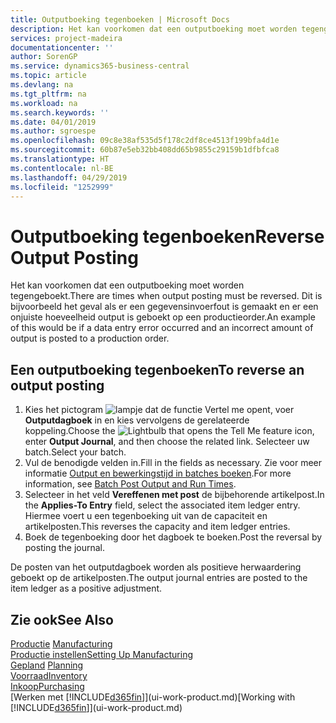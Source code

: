 ```yaml
---
title: Outputboeking tegenboeken | Microsoft Docs
description: Het kan voorkomen dat een outputboeking moet worden tegengeboekt. Dit is bijvoorbeeld het geval als er een gegevensinvoerfout is gemaakt en er een onjuiste hoeveelheid output is geboekt op een productieorder.
services: project-madeira
documentationcenter: ''
author: SorenGP
ms.service: dynamics365-business-central
ms.topic: article
ms.devlang: na
ms.tgt_pltfrm: na
ms.workload: na
ms.search.keywords: ''
ms.date: 04/01/2019
ms.author: sgroespe
ms.openlocfilehash: 09c8e38af535d5f178c2df8ce4513f199bfa4d1e
ms.sourcegitcommit: 60b87e5eb32bb408dd65b9855c29159b1dfbfca8
ms.translationtype: HT
ms.contentlocale: nl-BE
ms.lasthandoff: 04/29/2019
ms.locfileid: "1252999"
---
```

# <a name="reverse-output-posting"></a><span data-ttu-id="1aa38-104">Outputboeking tegenboeken</span><span class="sxs-lookup"><span data-stu-id="1aa38-104">Reverse Output Posting</span></span>
<span data-ttu-id="1aa38-105">Het kan voorkomen dat een outputboeking moet worden tegengeboekt.</span><span class="sxs-lookup"><span data-stu-id="1aa38-105">There are times when output posting must be reversed.</span></span> <span data-ttu-id="1aa38-106">Dit is bijvoorbeeld het geval als er een gegevensinvoerfout is gemaakt en er een onjuiste hoeveelheid output is geboekt op een productieorder.</span><span class="sxs-lookup"><span data-stu-id="1aa38-106">An example of this would be if a data entry error occurred and an incorrect amount of output is posted to a production order.</span></span>  

## <a name="to-reverse-an-output-posting"></a><span data-ttu-id="1aa38-107">Een outputboeking tegenboeken</span><span class="sxs-lookup"><span data-stu-id="1aa38-107">To reverse an output posting</span></span>  
1.  <span data-ttu-id="1aa38-108">Kies het pictogram ![lampje dat de functie Vertel me opent](media/ui-search/search_small.png "Vertel me wat u wilt doen"), voer **Outputdagboek** in en kies vervolgens de gerelateerde koppeling.</span><span class="sxs-lookup"><span data-stu-id="1aa38-108">Choose the ![Lightbulb that opens the Tell Me feature](media/ui-search/search_small.png "Tell me what you want to do") icon, enter **Output Journal**, and then choose the related link.</span></span> <span data-ttu-id="1aa38-109">Selecteer uw batch.</span><span class="sxs-lookup"><span data-stu-id="1aa38-109">Select your batch.</span></span>  
2. <span data-ttu-id="1aa38-110">Vul de benodigde velden in.</span><span class="sxs-lookup"><span data-stu-id="1aa38-110">Fill in the fields as necessary.</span></span> <span data-ttu-id="1aa38-111">Zie voor meer informatie [Output en bewerkingstijd in batches boeken](production-how-to-post-output-quantity.md).</span><span class="sxs-lookup"><span data-stu-id="1aa38-111">For more information, see [Batch Post Output and Run Times](production-how-to-post-output-quantity.md).</span></span>
3.  <span data-ttu-id="1aa38-112">Selecteer in het veld **Vereffenen met post** de bijbehorende artikelpost.</span><span class="sxs-lookup"><span data-stu-id="1aa38-112">In the **Applies-To Entry** field, select the associated item ledger entry.</span></span> <span data-ttu-id="1aa38-113">Hiermee voert u een tegenboeking uit van de capaciteit en artikelposten.</span><span class="sxs-lookup"><span data-stu-id="1aa38-113">This reverses the capacity and item ledger entries.</span></span>  
4. <span data-ttu-id="1aa38-114">Boek de tegenboeking door het dagboek te boeken.</span><span class="sxs-lookup"><span data-stu-id="1aa38-114">Post the reversal by posting the journal.</span></span>  

<span data-ttu-id="1aa38-115">De posten van het outputdagboek worden als positieve herwaardering geboekt op de artikelposten.</span><span class="sxs-lookup"><span data-stu-id="1aa38-115">The output journal entries are posted to the item ledger as a positive adjustment.</span></span>  

## <a name="see-also"></a><span data-ttu-id="1aa38-116">Zie ook</span><span class="sxs-lookup"><span data-stu-id="1aa38-116">See Also</span></span>  
 <span data-ttu-id="1aa38-117">[Productie](production-manage-manufacturing.md)  </span><span class="sxs-lookup"><span data-stu-id="1aa38-117">[Manufacturing](production-manage-manufacturing.md)  </span></span>  
 [<span data-ttu-id="1aa38-118">Productie instellen</span><span class="sxs-lookup"><span data-stu-id="1aa38-118">Setting Up Manufacturing</span></span>](production-configure-production-processes.md)  
 <span data-ttu-id="1aa38-119">[Gepland](production-planning.md)    </span><span class="sxs-lookup"><span data-stu-id="1aa38-119">[Planning](production-planning.md)    </span></span>  
 [<span data-ttu-id="1aa38-120">Voorraad</span><span class="sxs-lookup"><span data-stu-id="1aa38-120">Inventory</span></span>](inventory-manage-inventory.md)  
 [<span data-ttu-id="1aa38-121">Inkoop</span><span class="sxs-lookup"><span data-stu-id="1aa38-121">Purchasing</span></span>](purchasing-manage-purchasing.md)  
 <span data-ttu-id="1aa38-122">[Werken met [!INCLUDE[d365fin](includes/d365fin_md.md)]](ui-work-product.md)</span><span class="sxs-lookup"><span data-stu-id="1aa38-122">[Working with [!INCLUDE[d365fin](includes/d365fin_md.md)]](ui-work-product.md)</span></span>  
